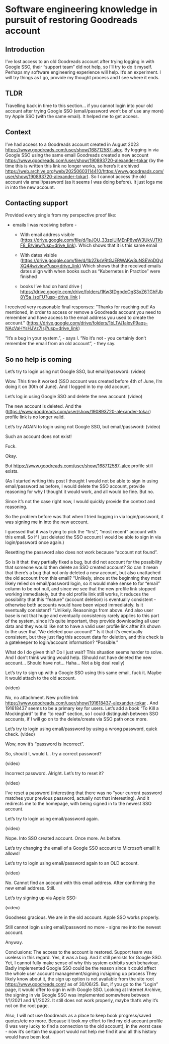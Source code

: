 # Software engineering knowledge in pursuit of restoring Goodreads account

## Introduction

I’ve lost access to an old Goodreads account after trying logging in with Google SSO, their “support team” did not help, so I’ll try to do it myself. Perhaps my software engineering experience will help. It’s an experiment. I will try things as I go, provide my thought process and I see where it ends.

## TLDR

Travelling back in time to this section… if you cannot login into your old account after trying Google SSO (email/password won’t be of use any more) try Apple SSO (with the same email). It helped me to get access.

## Context

I’ve had access to a Goodreads account created in August 2023 <https://www.goodreads.com/user/show/168712587-alex>. By logging in via Google SSO using the same email Goodreads created a new account <https://www.goodreads.com/user/show/190893720-alexander-tokar> (by the time this is written this link no longer works, so here’s it archived <https://web.archive.org/web/20250603114410/https://www.goodreads.com/user/show/190893720-alexander-tokar>). So I cannot access the old account via email/password (as it seems I was doing before). It just logs me in into the new account.

## Contacting support

Provided every single from my perspective proof like:

- emails I was receiving before -
  - With email address visible (<https://drive.google.com/file/d/1sJOU_33zpiUiMEnP8veW3UkVJTKtF8_B/view?usp=drive_link>).
      Which shows that it is this same email

  - With dates visible (<https://drive.google.com/file/d/1b2ZksVRtGJERWAKw3uNSEVqDGylXQ44w/view?usp=drive_link>)
      Which shows that the received emails dates align with when books such as “Kubernetes in Practice” were finished

  - books I’ve had on hard drive ( <https://drive.google.com/drive/folders/1Kw3fDgpdcOgS3xZ6TGhFJb8Y5a_isoFU?usp=drive_link> )

I received very reasonable final responses: “Thanks for reaching out! As mentioned, in order to access or remove a Goodreads account you need to remember and have access to the email address you used to create the account.” (<https://drive.google.com/drive/folders/1bL1VJ1aIxvP9aqs-NAcVaHYsHJVz7Isj?usp=drive_link>)

“It’s a bug in your system.”, - says I.
“No it’s not - you certainly don’t remember the email from an old account”, - they say.

## So no help is coming

Let’s try to login using not Google SSO, but email/password:
(video)

Wow. This time it worked (SSO account was created  before 4th of June, I’m doing it on 30th of June). And I logged in to my old account.

Let’s log in using Google SSO and delete the new account:
(video)

The new account is deleted. And the (<https://www.goodreads.com/user/show/190893720-alexander-tokar>) profile link is no longer valid.

Let’s try AGAIN to login using not Google SSO, but email/password:
(video)

Such an account does not exist!

Fuck.

Okay.

But <https://www.goodreads.com/user/show/168712587-alex> profile still exists.

(As I started writing this post I thought I would not be able to sign in using email/password as before, I would delete the SSO account, provide reasoning for why I thought it would work, and all would be fine. But no.

Since it’s not the case right now, I would quickly provide the context and reasoning.

So the problem before was that when I tried logging in via login/password, it was signing me in into the new account.

I guessed that it was trying to pick the “first”, “most recent” account with this email. So if I just deleted the SSO account I would be able to sign in via login/password once again.)

Resetting the password also does not work because “account not found”.

So is it that:
they partially fixed a bug, but did not account for the possibility that someone would then delete an SSO created account?
So can it mean that there’s a bug that not only deleted a new account, but also unattached the old account from this email? “Unlikely, since at the beginning they most likely relied on email/password login, so it would make sense to for “email” column to be not null, and since we see that the new profile link stopped working immediately, but the old profile link still works, it reduces the possibility that this “feature” (account deletion) is eventually consistent - otherwise both accounts would have been wiped immediately.
Is it eventually consistent? “Unlikely. Reasonings from above. And also user base is not that huge and eventually consistency rarely applies to this part of the system, since it’s quite important, they provide downloading all user data and they would like not to have a valid user profile link after it’s shown to the user that ‘We deleted your account!’”
Is it that it’s eventually consistent, but they just flag this account data for deletion, and this check is a gatekeeper to login/account information? “Possible.”

What do I do given this? Do I just wait? This situation seems harder to solve. And I don’t think waiting would help. (Should not have deleted the new account… Should have not… Haha… Not a big deal really)

Let’s try to sign up with a Google SSO using this same email, fuck it. Maybe it would attach to the old account.

(video)

No, no attachment. New profile link <https://www.goodreads.com/user/show/191618437-alexander-tokar> . And 191618437 seems to be a primary key for users. Let’s add a book “To Kill a Mockingbird” to the “to read” section, so I could distinguish between SSO accounts, if I will go on to the delete/create via SSO path once more.

Let’s try to login using email/password by using a wrong password, quick check.
(video)

Wow, now it’s “password is incorrect”.

So, should I, would I… try a correct password?

(video)

Incorrect password. Alright. Let’s try to reset it?

(video)

I’ve reset a password (interesting that there was no “your current password matches your previous password, actually not that interesting). And it redirects me to the homepage, with being signed in to the newest SSO account.

Let’s try to login using email/password again.

(video)

Nope. Into SSO created account. Once more. As before.

Let’s try changing the email of a Google SSO account to Microsoft email! It allows!

Let’s try to login using email/password again to an OLD account.

(video)

No. Cannot find an account with this email address.
After confirming the new email address. Still.

Let’s try signing up via Apple SSO:

(video)

Goodness gracious. We are in the old account.
Apple SSO works properly.

Still cannot login using email/password no more - signs me into the newest account.

Anyway.

Conclusions:
The access to the account is restored.
Support team was useless in this regard. Yes, it was a bug. And it still persists for Google SSO.
Yet, I cannot fully make sense of why this system exhibits such behaviour. Badly implemented Google SSO could be the reason since it could affect the whole user account management/signing in/signing up process
They likely know about it, the sign up option is not available from the site root <https://www.goodreads.com/> as of 30/06/25. But, if you go to the “Login” page, it would offer to sign in with Google SSO. Looking at Internet Archive, the signing in via Google SSO was implemented somewhere between 1/1/2021 and 1/1/2022. It still does not work properly, maybe that’s why it’s not on the root page.

Also, I will not use Goodreads as a place to keep book progress/saved quotes/etc no more. Because it took *my* effort to find my old account profile (I was very lucky to find a connection to the old account), in the worst case - now it’s certain the support would not help me find it and all this history would have been lost.
